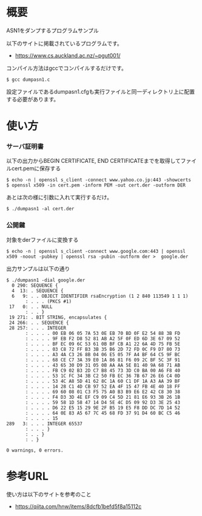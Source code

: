 # 概要
ASN1をダンプするプログラムサンプル

以下のサイトに掲載されているプログラムです。
- https://www.cs.auckland.ac.nz/~pgut001/

コンパイル方法はgccでコンパイルするだけです。
```
$ gcc dumpasn1.c
```

設定ファイルであるdumpasn1.cfgも実行ファイルと同一ディレクトリ上に配置する必要があります。

# 使い方

### サーバ証明書
以下の出力からBEGIN CERTIFICATE, END CERTIFICATEまでを取得してファイルcert.pemに保存する
```
$ echo -n | openssl s_client -connect www.yahoo.co.jp:443 -showcerts
$ openssl x509 -in cert.pem -inform PEM -out cert.der -outform DER
```

あとは次の様に引数に入れて実行するだけ。
```
$ ./dumpasn1 -al cert.der
```

### 公開鍵
対象をderファイルに変換する
```
$ echo -n | openssl s_client -connect www.google.com:443 | openssl x509 -noout -pubkey | openssl rsa -pubin -outform der >  google.der
```

出力サンプルは以下の通り

```
$ ./dumpasn1 -dial google.der
  0 290: SEQUENCE {
  4  13: . SEQUENCE {
  6   9: . . OBJECT IDENTIFIER rsaEncryption (1 2 840 113549 1 1 1)
       : . . . (PKCS #1)
 17   0: . . NULL
       : . . }
 19 271: . BIT STRING, encapsulates {
 24 266: . . SEQUENCE {
 28 257: . . . INTEGER
       : . . . . 00 EB 06 05 7A 53 0E EB 70 BD 0F E2 54 88 3B FD
       : . . . . 9F EB F2 D8 52 81 AB A2 5F 0F ED 6D 3E 67 09 52
       : . . . . BF EC 09 6C 53 61 0B BF CB A1 22 6A 4D 75 FB 5E
       : . . . . 03 C8 72 FF B3 3B 35 B6 2D 72 FD 0C F9 D7 80 73
       : . . . . A3 4A C3 26 8B 04 06 E5 05 7F A4 BF 64 C5 9F BC
       : . . . . 68 CE C7 3A 39 E0 1A 86 81 F6 09 2C BF 5C 3F 91
       : . . . . 43 65 30 D9 31 05 0B AA AA 5E B1 40 9A 68 71 AB
       : . . . . FB C9 02 B3 2D C7 B8 45 73 3D C0 BA 00 A6 F8 40
       : . . . . 53 1C FC 34 3B C2 50 FB EC 36 7B 67 26 E6 C4 0D
       : . . . . 53 4C A8 5D 41 62 8C 1A 60 C1 DF 1A A3 AA 39 BF
       : . . . . 14 28 C1 4D CB 97 52 EA 4F 15 47 FB 4E 40 18 FF
       : . . . . 69 60 08 01 C3 F5 75 A0 B3 B9 E6 E2 42 C8 30 38
       : . . . . F4 D3 3D 4E EF C9 09 C4 5D 21 81 E6 93 3B 26 1B
       : . . . . 59 58 1D 58 47 14 D4 5E 4C D5 09 92 D3 3E 25 43
       : . . . . D6 22 E5 15 29 9E 2F B5 19 E5 F8 DD DC 7D 14 52
       : . . . . 64 0E 83 A5 67 7C 45 68 FD 37 91 D4 60 BC C5 46
       : . . . . 15
289   3: . . . INTEGER 65537
       : . . . }
       : . . }
       : . }

0 warnings, 0 errors.
```

# 参考URL
使い方は以下のサイトを参考のこと
- https://qiita.com/hnw/items/8dcfb1befd5f8a15112c
